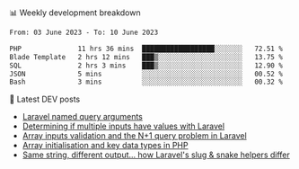 📊 Weekly development breakdown
<!--START_SECTION:waka-->

```txt
From: 03 June 2023 - To: 10 June 2023

PHP              11 hrs 36 mins  ██████████████████░░░░░░░   72.51 %
Blade Template   2 hrs 12 mins   ███▒░░░░░░░░░░░░░░░░░░░░░   13.75 %
SQL              2 hrs 3 mins    ███▒░░░░░░░░░░░░░░░░░░░░░   12.90 %
JSON             5 mins          ░░░░░░░░░░░░░░░░░░░░░░░░░   00.52 %
Bash             3 mins          ░░░░░░░░░░░░░░░░░░░░░░░░░   00.32 %
```

<!--END_SECTION:waka-->

📕 Latest DEV posts
<!-- BLOG-POST-LIST:START -->
- [Laravel named query arguments](https://dev.to/michaelvickersuk/laravel-named-query-arguments-28kd)
- [Determining if multiple inputs have values with Laravel](https://dev.to/michaelvickersuk/determining-if-multiple-inputs-have-values-with-laravel-km6)
- [Array inputs validation and the N+1 query problem in Laravel](https://dev.to/michaelvickersuk/array-inputs-validation-and-the-n1-query-problem-in-laravel-2agb)
- [Array initialisation and key data types in PHP](https://dev.to/michaelvickersuk/array-initialisation-and-key-data-types-in-php-1e5b)
- [Same string, different output... how Laravel&#39;s slug &amp; snake helpers differ](https://dev.to/michaelvickersuk/same-string-different-output-how-laravels-slug-snake-helpers-differ-1ccj)
<!-- BLOG-POST-LIST:END -->
